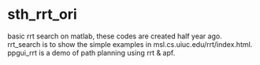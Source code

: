 # sth_rrt_ori
basic rrt search on  matlab, these codes are created half year ago. 
rrt_search is to show the simple examples in msl.cs.uiuc.edu/rrt/index.html. 
ppgui_rrt is a demo of path planning using rrt & apf.
